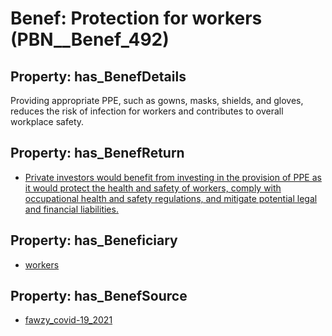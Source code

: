 # Benef: __Protection for workers__ (PBN__Benef_492)

## Property: has_BenefDetails

Providing appropriate PPE, such as gowns, masks, shields, and gloves, reduces the risk of infection for workers and contributes to overall workplace safety.

## Property: has_BenefReturn

* [Private investors would benefit from investing in the provision of PPE as it would protect the health and safety of workers, comply with occupational health and safety regulations, and mitigate potential legal and financial liabilities.](../BenefReturn/PBN__BenefReturn_535)

## Property: has_Beneficiary

* [workers](../Stakeholder/PBN__Stakeholder_128)

## Property: has_BenefSource

* [fawzy_covid-19_2021](../Article/PBN__Article_100)

